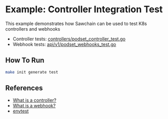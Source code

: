# Example: Controller Integration Test

This example demonstrates how Sawchain can be used to test K8s controllers and webhooks

* Controller tests: [controllers/podset_controller_test.go](./controllers/podset_controller_test.go)
* Webhook tests: [api/v1/podset_webhooks_test.go](./api/v1/podset_webhooks_test.go)

## How To Run

```sh
make init generate test
```

## References

* [What is a controller?](https://book-v1.book.kubebuilder.io/basics/what_is_a_controller)
* [What is a webhook?](https://book-v1.book.kubebuilder.io/beyond_basics/what_is_a_webhook)
* [envtest](https://pkg.go.dev/sigs.k8s.io/controller-runtime/pkg/envtest)
